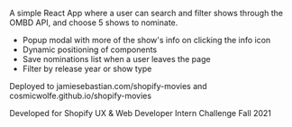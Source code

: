 A simple React App where a user can search and filter shows through the OMBD API, and choose 5 shows to nominate.

- Popup modal with more of the show's info on clicking the info icon
- Dynamic positioning of components
- Save nominations list when a user leaves the page
- Filter by release year or show type

Deployed to jamiesebastian.com/shopify-movies
and cosmicwolfe.github.io/shopify-movies

Developed for Shopify UX & Web Developer Intern Challenge Fall 2021
